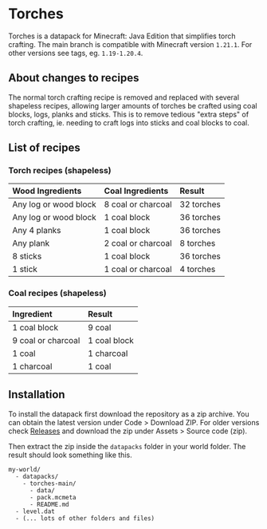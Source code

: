 # Torches

Torches is a datapack for Minecraft: Java Edition that simplifies torch
crafting. The main branch is compatible with Minecraft version `1.21.1`.
For other versions see tags, eg. `1.19-1.20.4`.

## About changes to recipes

The normal torch crafting recipe is removed and replaced with several shapeless
recipes, allowing larger amounts of torches be crafted using coal blocks, logs,
planks and sticks. This is to remove tedious "extra steps" of torch crafting,
ie. needing to craft logs into sticks and coal blocks to coal.

## List of recipes

### Torch recipes (shapeless)

| Wood Ingredients | Coal Ingredients | Result |
| :-- | :-- | :-- |
| Any log or wood block | 8 coal or charcoal | 32 torches |
| Any log or wood block | 1 coal block | 36 torches |
| Any 4 planks | 1 coal block | 36 torches |
| Any plank | 2 coal or charcoal | 8 torches |
| 8 sticks | 1 coal block | 36 torches |
| 1 stick | 1 coal or charcoal | 4 torches |

### Coal recipes (shapeless)

| Ingredient | Result |
| :-- | :-- |
| 1 coal block | 9 coal |
| 9 coal or charcoal | 1 coal block |
| 1 coal | 1 charcoal |
| 1 charcoal | 1 coal |

## Installation

To install the datapack first download the repository as a zip archive. You can
obtain the latest version under Code > Download ZIP. For older versions check
[Releases](https://github.com/safeliquids/torches/releases) and download the zip
under Assets > Source code (zip).

Then extract the zip inside the `datapacks` folder in your world folder. The
result should look something like this.
```
my-world/
  - datapacks/
    - torches-main/
      - data/
      - pack.mcmeta
      - README.md
  - level.dat
  - (... lots of other folders and files)
```
